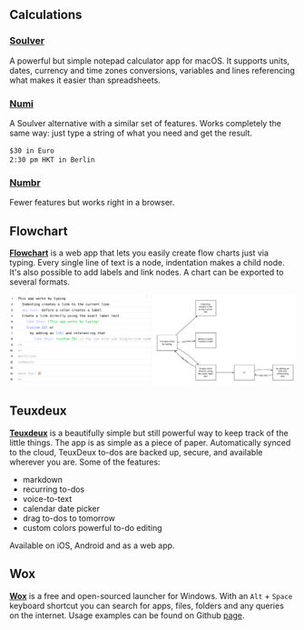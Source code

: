 ## Calculations

### [Soulver](https://soulver.app/)
A powerful but simple notepad calculator app for macOS. It supports units, dates, currency and time zones conversions, variables and lines referencing what makes it easier than spreadsheets.

### [Numi](https://numi.app/)
A Soulver alternative with a similar set of features. Works completely the same way: just type a string of what you need and get the result.

```
$30 in Euro
2:30 pm HKT in Berlin
```

### [Numbr](https://numbr.dev/)
Fewer features but works right in a browser.

## Flowchart
[**Flowchart**](https://flowchart.fun/) is a web app that lets you easily create flow charts just via typing. Every single line of text is a node, indentation makes a child node. It's also possible to add labels and link nodes. A chart can be exported to several formats.

![flowchart](_images/flowchart.png)

## Teuxdeux
[**Teuxdeux**](https://teuxdeux.com/) is a beautifully simple but still powerful way to keep track of the little things. The app is as simple as a piece of paper. Automatically synced to the cloud, TeuxDeux to-dos are backed up, secure, and available wherever you are. Some of the features:

* markdown
* recurring to-dos
* voice-to-text
* calendar date picker
* drag to-dos to tomorrow
* custom colors
powerful to-do editing

Available on iOS, Android and as a web app.

## Wox
[**Wox**](http://www.wox.one/) is a free and open-sourced launcher for Windows. With an `Alt` + `Space` keyboard shortcut you can search for apps, files, folders and any queries on the internet. Usage examples can be found on Github [page](https://github.com/Wox-launcher/Wox).